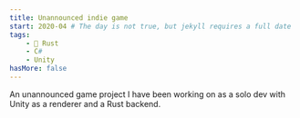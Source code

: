 ```yaml
---
title: Unannounced indie game
start: 2020-04 # The day is not true, but jekyll requires a full date
tags:
    - 🦀 Rust
    - C#
    - Unity
hasMore: false
---
```

An unannounced game project I have been working on as a solo dev with Unity as a renderer and a Rust backend.

<!--more-->